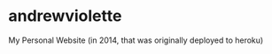 andrewviolette
==============

My Personal Website (in 2014, that was originally deployed to heroku)
